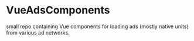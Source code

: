 # VueAdsComponents
small repo containing Vue components for loading ads (mostly native units) from various ad networks.
